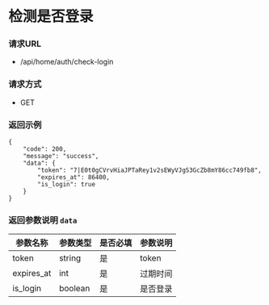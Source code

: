 # 检测是否登录

### 请求URL

* /api/home/auth/check-login

### 请求方式
* GET

### 返回示例

```
{
    "code": 200,
    "message": "success",
    "data": {
        "token": "7|E0t0gCVrvHiaJPTaRey1v2sEWyVJgS3GcZb8mY86cc749fb8",
        "expires_at": 86400,
        "is_login": true
    }
}
```
### 返回参数说明 `data` 
| 参数名称      | 参数类型  | 是否必填 | 参数说明 |
| ----------- | --------- | ------- | -------- |
| token       | string    | 是      | token    |
| expires_at  | int       | 是      | 过期时间 |
| is_login    | boolean   | 是      | 是否登录 |
